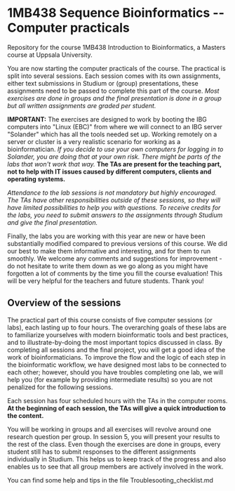 # 1MB438 Sequence Bioinformatics -- Computer practicals
Repository for the course 1MB438 Introduction to Bioinformatics, a Masters course at Uppsala University.

You are now starting the computer practicals of the course. The practical is split into several sessions. Each session comes with its own assignments, either text submissions in Studium or (group) presentations, these assignments need to be passed to complete this part of the course. *Most exercises are done in groups and the final presentation is done in a group but all written assignments are graded per student.*

**IMPORTANT:** The exercises are designed to work by booting the IBG computers into "Linux (EBC)" from where we will connect to an IBG server "Solander" which has all the tools needed set up. Working remotely on a server or cluster is a very realistic scenario for working as a bioinformatician. *If you decide to use your own computers for logging in to Solander, you are doing that at your own risk. There might be parts of the labs that won't work that way.* **The TAs are present for the teaching part, not to help with IT issues caused by different computers, clients and operating systems.**

*Attendance to the lab sessions is not mandatory but highly encouraged. The TAs have other responsibilities outside of these sessions, so they will have limited possibilities to help you with questions. To receive credits for the labs, you need to submit answers to the assignments through Studium and give the final presentation.*

Finally, the labs you are working with this year are new or have been substantially modified compared to previous versions of this course. We did our best to make them informative and interesting, and for them to run smoothly. We welcome any comments and suggestions for improvement - do not hesitate to write them down as we go along as you might have forgotten a lot of comments by the time you fill the course evaluation! This will be very helpful for the teachers and future students. Thank you!

## Overview of the sessions

The practical part of this course consists of five computer sessions (or labs), each lasting up to four hours. The overarching goals of these labs are to familiarize yourselves with modern bioinformatic tools and best practices, and to illustrate-by-doing the most important topics discussed in class. By completing all sessions and the final project, you will get a good idea of the work of bioinformaticians. To improve the flow and the logic of each step in the bioinformatic workflow, we have designed most labs to be connected to each other; however, should you have troubles completing one lab, we will help you (for example by providing intermediate results) so you are not penalized for the following sessions.

Each session has four scheduled hours with the TAs in the computer rooms. **At the beginning of each session, the TAs will give a quick introduction to the content.**

You will be working in groups and all exercises will revolve around one research question per group. In session 5, you will present your results to the rest of the class.
Even though the exercises are done in groups, every student still has to submit responses to the different assignments individually in Studium. This helps us to keep track of the progress and also enables us to see that all group members are actively involved in the work.

You can find some help and tips in the file Troublesooting_checklist.md
